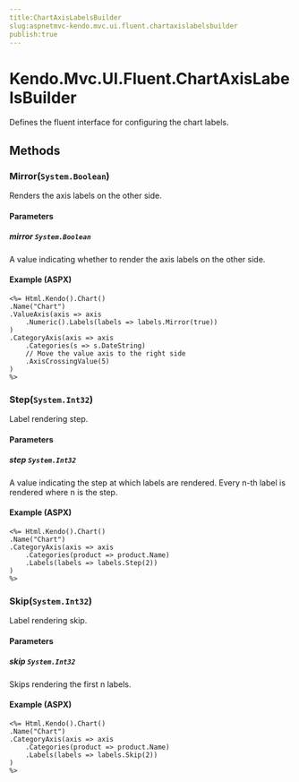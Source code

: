 ```yaml
---
title:ChartAxisLabelsBuilder
slug:aspnetmvc-kendo.mvc.ui.fluent.chartaxislabelsbuilder
publish:true
---
```


# Kendo.Mvc.UI.Fluent.ChartAxisLabelsBuilder
Defines the fluent interface for configuring the chart labels.



## Methods

### Mirror(`System.Boolean`)
Renders the axis labels on the other side.


#### Parameters

##### mirror `System.Boolean`
A value indicating whether to render the axis labels on the other side.




#### Example (ASPX)
    <%= Html.Kendo().Chart()
    .Name("Chart")
    .ValueAxis(axis => axis
        .Numeric().Labels(labels => labels.Mirror(true))
    )
    .CategoryAxis(axis => axis
        .Categories(s => s.DateString)
        // Move the value axis to the right side
        .AxisCrossingValue(5)
    )
    %>


### Step(`System.Int32`)
Label rendering step.


#### Parameters

##### step `System.Int32`
A value indicating the step at which labels are rendered.
            Every n-th label is rendered where n is the step.




#### Example (ASPX)
    <%= Html.Kendo().Chart()
    .Name("Chart")
    .CategoryAxis(axis => axis
        .Categories(product => product.Name)
        .Labels(labels => labels.Step(2))
    )
    %>


### Skip(`System.Int32`)
Label rendering skip.


#### Parameters

##### skip `System.Int32`
Skips rendering the first n labels.




#### Example (ASPX)
    <%= Html.Kendo().Chart()
    .Name("Chart")
    .CategoryAxis(axis => axis
        .Categories(product => product.Name)
        .Labels(labels => labels.Skip(2))
    )
    %>



